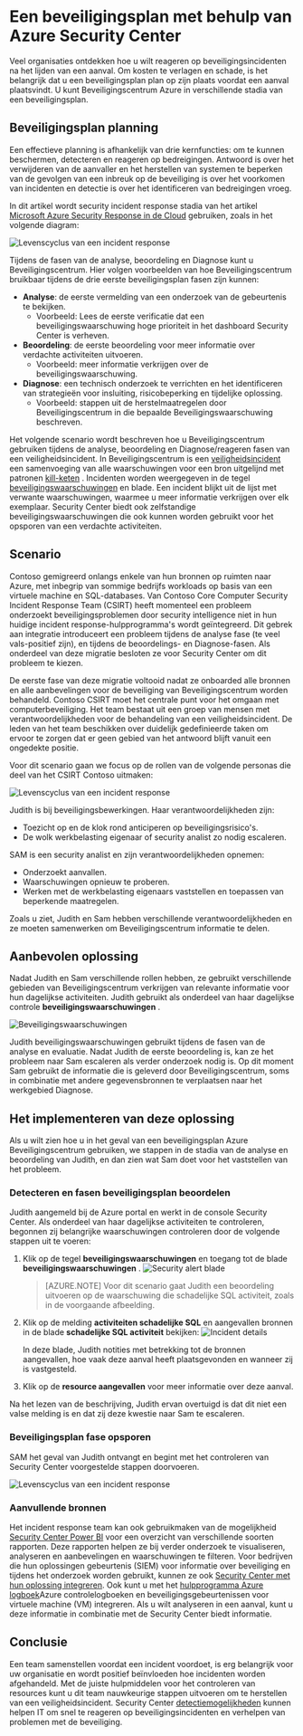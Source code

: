 <properties
   pageTitle="Met Beveiligingscentrum Azure een beveiligingsplan | Microsoft Azure"
   description="Dit document wordt uitgelegd hoe u Azure Beveiligingscentrum gebruiken voor het scenario van een beveiligingsplan."
   services="security-center"
   documentationCenter="na"
   authors="YuriDio"
   manager="swadhwa"
   editor=""/>

<tags
   ms.service="security-center"
   ms.topic="hero-article"
   ms.devlang="na"
   ms.tgt_pltfrm="na"
   ms.workload="na"
   ms.date="09/20/2016"
   ms.author="yurid"/>

# <a name="using-azure-security-center-for-an-incident-response"></a>Een beveiligingsplan met behulp van Azure Security Center
Veel organisaties ontdekken hoe u wilt reageren op beveiligingsincidenten na het lijden van een aanval. Om kosten te verlagen en schade, is het belangrijk dat u een beveiligingsplan plan op zijn plaats voordat een aanval plaatsvindt. U kunt Beveiligingscentrum Azure in verschillende stadia van een beveiligingsplan.

## <a name="incident-response-planning"></a>Beveiligingsplan planning

Een effectieve planning is afhankelijk van drie kernfuncties: om te kunnen beschermen, detecteren en reageren op bedreigingen. Antwoord is over het verwijderen van de aanvaller en het herstellen van systemen te beperken van de gevolgen van een inbreuk op de beveiliging is over het voorkomen van incidenten en detectie is over het identificeren van bedreigingen vroeg.

In dit artikel wordt security incident response stadia van het artikel [Microsoft Azure Security Response in de Cloud](https://gallery.technet.microsoft.com/Azure-Security-Response-in-dd18c678) gebruiken, zoals in het volgende diagram:

![Levenscyclus van een incident response](./media/security-center-incident-response/security-center-incident-response-fig1.png)

Tijdens de fasen van de analyse, beoordeling en Diagnose kunt u Beveiligingscentrum. Hier volgen voorbeelden van hoe Beveiligingscentrum bruikbaar tijdens de drie eerste beveiligingsplan fasen zijn kunnen:

- **Analyse**: de eerste vermelding van een onderzoek van de gebeurtenis te bekijken.
    - Voorbeeld: Lees de eerste verificatie dat een beveiligingswaarschuwing hoge prioriteit in het dashboard Security Center is verheven.
- **Beoordeling**: de eerste beoordeling voor meer informatie over verdachte activiteiten uitvoeren.
    - Voorbeeld: meer informatie verkrijgen over de beveiligingswaarschuwing.
- **Diagnose**: een technisch onderzoek te verrichten en het identificeren van strategieën voor insluiting, risicobeperking en tijdelijke oplossing.
    - Voorbeeld: stappen uit de herstelmaatregelen door Beveiligingscentrum in die bepaalde Beveiligingswaarschuwing beschreven.

Het volgende scenario wordt beschreven hoe u Beveiligingscentrum gebruiken tijdens de analyse, beoordeling en Diagnose/reageren fasen van een veiligheidsincident. In Beveiligingscentrum is een [veiligheidsincident](security-center-incident.md) een samenvoeging van alle waarschuwingen voor een bron uitgelijnd met patronen [kill-keten](https://blogs.technet.microsoft.com/office365security/addressing-your-cxos-top-five-cloud-security-concerns/) . Incidenten worden weergegeven in de tegel [beveiligingswaarschuwingen](security-center-managing-and-responding-alerts.md) en blade. Een incident blijkt uit de lijst met verwante waarschuwingen, waarmee u meer informatie verkrijgen over elk exemplaar. Security Center biedt ook zelfstandige beveiligingswaarschuwingen die ook kunnen worden gebruikt voor het opsporen van een verdachte activiteiten.

## <a name="scenario"></a>Scenario

Contoso gemigreerd onlangs enkele van hun bronnen op ruimten naar Azure, met inbegrip van sommige bedrijfs workloads op basis van een virtuele machine en SQL-databases. Van Contoso Core Computer Security Incident Response Team (CSIRT) heeft momenteel een probleem onderzoekt beveiligingsproblemen door security intelligence niet in hun huidige incident response-hulpprogramma's wordt geïntegreerd. Dit gebrek aan integratie introduceert een probleem tijdens de analyse fase (te veel vals-positief zijn), en tijdens de beoordelings- en Diagnose-fasen. Als onderdeel van deze migratie besloten ze voor Security Center om dit probleem te kiezen.

De eerste fase van deze migratie voltooid nadat ze onboarded alle bronnen en alle aanbevelingen voor de beveiliging van Beveiligingscentrum worden behandeld. Contoso CSIRT moet het centrale punt voor het omgaan met computerbeveiliging. Het team bestaat uit een groep van mensen met verantwoordelijkheden voor de behandeling van een veiligheidsincident. De leden van het team beschikken over duidelijk gedefinieerde taken om ervoor te zorgen dat er geen gebied van het antwoord blijft vanuit een ongedekte positie.

Voor dit scenario gaan we focus op de rollen van de volgende personas die deel van het CSIRT Contoso uitmaken:

![Levenscyclus van een incident response](./media/security-center-incident-response/security-center-incident-response-fig2.png)

Judith is bij beveiligingsbewerkingen. Haar verantwoordelijkheden zijn:

- Toezicht op en de klok rond anticiperen op beveiligingsrisico's.
- De wolk werkbelasting eigenaar of security analist zo nodig escaleren.

SAM is een security analist en zijn verantwoordelijkheden opnemen:

- Onderzoekt aanvallen.
- Waarschuwingen opnieuw te proberen.
- Werken met de werkbelasting eigenaars vaststellen en toepassen van beperkende maatregelen.

Zoals u ziet, Judith en Sam hebben verschillende verantwoordelijkheden en ze moeten samenwerken om Beveiligingscentrum informatie te delen.

## <a name="recommended-solution"></a>Aanbevolen oplossing

Nadat Judith en Sam verschillende rollen hebben, ze gebruikt verschillende gebieden van Beveiligingscentrum verkrijgen van relevante informatie voor hun dagelijkse activiteiten. Judith gebruikt als onderdeel van haar dagelijkse controle **beveiligingswaarschuwingen** .

![Beveiligingswaarschuwingen](./media/security-center-incident-response/security-center-incident-response-fig3.png)

Judith beveiligingswaarschuwingen gebruikt tijdens de fasen van de analyse en evaluatie. Nadat Judith de eerste beoordeling is, kan ze het probleem naar Sam escaleren als verder onderzoek nodig is. Op dit moment Sam gebruikt de informatie die is geleverd door Beveiligingscentrum, soms in combinatie met andere gegevensbronnen te verplaatsen naar het werkgebied Diagnose.


## <a name="how-to-implement-this-solution"></a>Het implementeren van deze oplossing

Als u wilt zien hoe u in het geval van een beveiligingsplan Azure Beveiligingscentrum gebruiken, we stappen in de stadia van de analyse en beoordeling van Judith, en dan zien wat Sam doet voor het vaststellen van het probleem.

### <a name="detect-and-assess-incident-response-stages"></a>Detecteren en fasen beveiligingsplan beoordelen

Judith aangemeld bij de Azure portal en werkt in de console Security Center. Als onderdeel van haar dagelijkse activiteiten te controleren, begonnen zij belangrijke waarschuwingen controleren door de volgende stappen uit te voeren:

1. Klik op de tegel **beveiligingswaarschuwingen** en toegang tot de blade **beveiligingswaarschuwingen** .
    ![Security alert blade](./media/security-center-incident-response/security-center-incident-response-fig4.png)

    > [AZURE.NOTE] Voor dit scenario gaat Judith een beoordeling uitvoeren op de waarschuwing die schadelijke SQL activiteit, zoals in de voorgaande afbeelding.
2. Klik op de melding **activiteiten schadelijke SQL** en aangevallen bronnen in de blade **schadelijke SQL activiteit** bekijken:  ![Incident details](./media/security-center-incident-response/security-center-incident-response-fig5.png)

    In deze blade, Judith notities met betrekking tot de bronnen aangevallen, hoe vaak deze aanval heeft plaatsgevonden en wanneer zij is vastgesteld.
3. Klik op de **resource aangevallen** voor meer informatie over deze aanval.

Na het lezen van de beschrijving, Judith ervan overtuigd is dat dit niet een valse melding is en dat zij deze kwestie naar Sam te escaleren.

### <a name="diagnose-incident-response-stage"></a>Beveiligingsplan fase opsporen

SAM het geval van Judith ontvangt en begint met het controleren van Security Center voorgestelde stappen doorvoeren.

![Levenscyclus van een incident response](./media/security-center-incident-response/security-center-incident-response-fig6.png)

### <a name="additional-resources"></a>Aanvullende bronnen

Het incident response team kan ook gebruikmaken van de mogelijkheid [Security Center Power BI](security-center-powerbi.md) voor een overzicht van verschillende soorten rapporten. Deze rapporten helpen ze bij verder onderzoek te visualiseren, analyseren en aanbevelingen en waarschuwingen te filteren. Voor bedrijven die hun oplossingen gebeurtenis (SIEM) voor informatie over beveiliging en tijdens het onderzoek worden gebruikt, kunnen ze ook [Security Center met hun oplossing integreren](security-center-integrating-alerts-with-log-integration.md). Ook kunt u met het [hulpprogramma Azure logboek](https://blogs.msdn.microsoft.com/azuresecurity/2016/07/21/microsoft-azure-log-integration-preview/)Azure controlelogboeken en beveiligingsgebeurtenissen voor virtuele machine (VM) integreren. Als u wilt analyseren in een aanval, kunt u deze informatie in combinatie met de Security Center biedt informatie.


## <a name="conclusion"></a>Conclusie

Een team samenstellen voordat een incident voordoet, is erg belangrijk voor uw organisatie en wordt positief beïnvloeden hoe incidenten worden afgehandeld. Met de juiste hulpmiddelen voor het controleren van resources kunt u dit team nauwkeurige stappen uitvoeren om te herstellen van een veiligheidsincident. Security Center [detectiemogelijkheden](security-center-detection-capabilities.md) kunnen helpen IT om snel te reageren op beveiligingsincidenten en verhelpen van problemen met de beveiliging.

